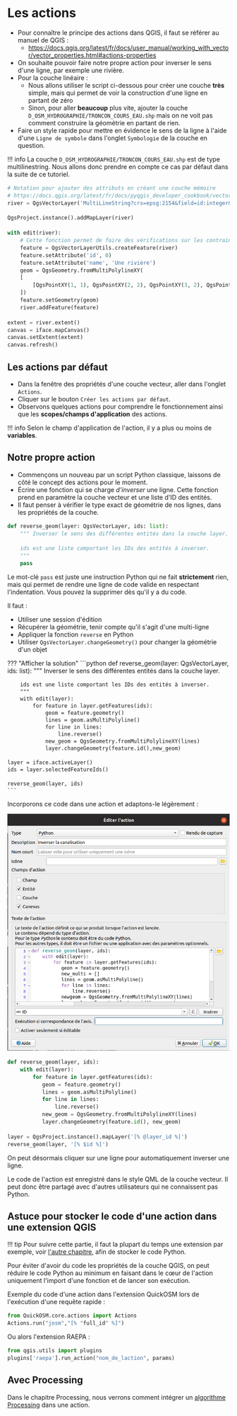 # Les actions

* Pour connaître le principe des actions dans QGIS, il faut se référer au manuel de QGIS :
    * https://docs.qgis.org/latest/fr/docs/user_manual/working_with_vector/vector_properties.html#actions-properties
* On souhaite pouvoir faire notre propre action pour inverser le sens d'une ligne, par exemple une rivière.
* Pour la couche linéaire :
  * Nous allons utiliser le script ci-dessous pour créer une couche **très** simple, mais qui permet de voir la construction
    d'une ligne en partant de zéro
  * Sinon, pour aller **beaucoup** plus vite, ajouter la couche `D_OSM_HYDROGRAPHIE/TRONCON_COURS_EAU.shp`
    mais on ne voit pas comment construire la géométrie en partant de rien.
* Faire un style rapide pour mettre en évidence le sens de la ligne à l'aide d'une `Ligne de symbole` dans
  l'onglet `Symbologie` de la couche en question.

!!! info
    La couche `D_OSM_HYDROGRAPHIE/TRONCON_COURS_EAU.shp` est de type multilinestring. Nous allons donc prendre en compte
    ce cas par défaut dans la suite de ce tutoriel.

```python
# Notation pour ajouter des attributs en créant une couche mémoire
# https://docs.qgis.org/latest/fr/docs/pyqgis_developer_cookbook/vector.html#from-an-instance-of-qgsvectorlayer
river = QgsVectorLayer('MultiLineString?crs=epsg:2154&field=id:integer&field=name:string(20)&index=yes', 'Rivers', 'memory')

QgsProject.instance().addMapLayer(river)

with edit(river):
    # Cette fonction permet de faire des vérifications sur les contraintes si nécessaires contrairement à QgsFeature(fields)
    feature = QgsVectorLayerUtils.createFeature(river)
    feature.setAttribute('id', 0)
    feature.setAttribute('name', 'Une rivière')
    geom = QgsGeometry.fromMultiPolylineXY(
    [
        [QgsPointXY(1, 1), QgsPointXY(2, 2), QgsPointXY(3, 2), QgsPointXY(4, 1)]
    ])
    feature.setGeometry(geom)
    river.addFeature(feature)

extent = river.extent()
canvas = iface.mapCanvas()
canvas.setExtent(extent)
canvas.refresh()
```
  
## Les actions par défaut

* Dans la fenêtre des propriétés d'une couche vecteur, aller dans l'onglet `Actions`.
* Cliquer sur le bouton `Créer les actions par défaut`.
* Observons quelques actions pour comprendre le fonctionnement ainsi que les **scopes/champs d'application**
  des actions.

!!! info
    Selon le champ d'application de l'action, il y a plus ou moins de **variables**.

## Notre propre action

* Commençons un nouveau par un script Python classique, laissons de côté le concept des actions pour le moment.
* Écrire une fonction qui se charge *d'inverser* une ligne. Cette fonction prend en paramètre la couche
  vecteur et une liste d'ID des entités.
* Il faut penser à vérifier le type exact de géométrie de nos lignes, dans les propriétés de la couche.

```python
def reverse_geom(layer: QgsVectorLayer, ids: list):
    """ Inverser le sens des différentes entités dans la couche layer.
    
    ids est une liste comportant les IDs des entités à inverser.
    """
    pass

```

Le mot-clé `pass` est juste une instruction Python qui ne fait **strictement** rien, mais qui permet de rendre
une ligne de code valide en respectant l'indentation. Vous pouvez la supprimer dès qu'il y a du code.

Il faut :

* Utiliser une session d'édition
* Récupérer la géométrie, tenir compte qu'il s'agit d'une multi-ligne
* Appliquer la fonction `reverse` en Python
* Utiliser `QgsVectorLayer.changeGeometry()` pour changer la géométrie d'un objet

??? "Afficher la solution"
    ```python
    def reverse_geom(layer: QgsVectorLayer, ids: list):
        """ Inverser le sens des différentes entités dans la couche layer.
        
        ids est une liste comportant les IDs des entités à inverser.
        """
        with edit(layer):
            for feature in layer.getFeatures(ids):
                geom = feature.geometry()
                lines = geom.asMultiPolyline()
                for line in lines:
                    line.reverse()
                new_geom = QgsGeometry.fromMultiPolylineXY(lines)
                layer.changeGeometry(feature.id(),new_geom)
    
    layer = iface.activeLayer()
    ids = layer.selectedFeatureIds()
    
    reverse_geom(layer, ids)
    ```

Incorporons ce code dans une action et adaptons-le légèrement :

![Inverser canalisation](./media/action_inverser_ligne.png)

```python
def reverse_geom(layer, ids):
    with edit(layer):
        for feature in layer.getFeatures(ids):
           geom = feature.geometry()
           lines = geom.asMultiPolyline()
           for line in lines:
               line.reverse() 
           new_geom = QgsGeometry.fromMultiPolylineXY(lines)
           layer.changeGeometry(feature.id(), new_geom)

layer = QgsProject.instance().mapLayer('[% @layer_id %]')
reverse_geom(layer, '[% $id %]')
```

On peut désormais cliquer sur une ligne pour automatiquement inverser une ligne.

Le code de l'action est enregistré dans le style QML de la couche vecteur. Il peut donc être partagé avec 
d'autres utilisateurs qui ne connaissent pas Python.

## Astuce pour stocker le code d'une action dans une extension QGIS

!!! tip
    Pour suivre cette partie, il faut la plupart du temps une extension par exemple, voir
    [l'autre chapitre](extension-generique.md), afin de stocker le code Python.

Pour éviter d'avoir du code les propriétés de la couche QGIS, on peut réduire le code Python
au minimum en faisant dans le cœur de l'action uniquement l'import d'une fonction et
de lancer son exécution.

Exemple du code d'une action dans l'extension QuickOSM lors de l'exécution
d'une requête rapide :

```python
from QuickOSM.core.actions import Actions
Actions.run("josm","[% "full_id" %]")
```

Ou alors l'extension RAEPA :

```python
from qgis.utils import plugins
plugins['raepa'].run_action("nom_de_laction", params)
```

## Avec Processing

Dans le chapitre Processing, nous verrons comment intégrer un
[algorithme Processing](script-processing.md#utiliser-un-script-processing-dans-une-action) dans une action.
